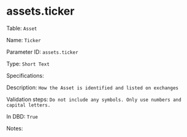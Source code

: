 # assets.ticker

Table: ```Asset```

Name: ```Ticker```

Parameter ID: ```assets.ticker```

Type: ```Short Text```

Specifications: 

Description: ```How the Asset is identified and listed on exchanges```

Validation steps: ```Do not include any symbols. Only use numbers and capital letters.```

In DBD: ```True```

Notes: 

